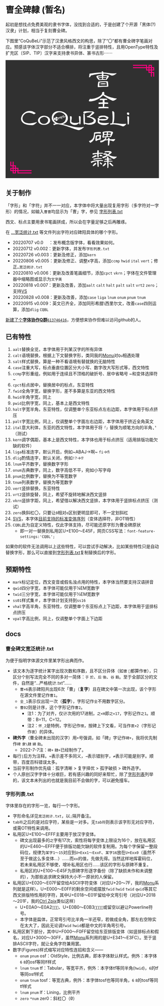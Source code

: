 # 曺全碑隸 (暂名)
起初是想找点免费美观的隶书字体，没找到合适的，于是创建了个开源「黑体(?)汉隶」计划，相当于复刻曹全碑。

下图里“CoQuBeLi”示范了汉隶风格西文的构思，除了“〇”都有曹全碑字笔画对应。预感该字体汉字部分不适合横排，将注重于竖排特性，且用OpenType特性及扩充区〔SIP、TIP〕汉字来支持隶书异体、篆书古形⋯⋯

![曹全碑隶](CoQuBeLi.png)

## 关于制作
「字形」和「字符」并不一一对应，本字体中将大量出现复用字形（多字符对一字形）的情况，如输入`曹曺`均显示为「曺」字，参见 [字形列表.txt][zi]

西文、标点主要用隶书笔画拼成，所以会在字量足够之后再雕琢。

在 […宽泛统计.txt](docs/曹全碑文宽泛统计.txt) 等文件列出字符对应碑阳具体的哪个字形。

- 20220707 v0.0  ：发布概念版字体，看看效果如何。
- 20220712 v0.002：更新字体，并发布`字形列表.txt`
- 20220726 v0.003：更新及修正，添加`kern`
- 20220806 v0.005：更新及修正、调整x字高，添加`ccmp` `hwid` `ital` `vert`；修正`…宽泛统计.txt`
- 20220810 v0.006：更新及改善笔画细节，添加`cpct` `vkrn`；字体在文件管理器中缩略图或显示为`文字美`
- 20220818 v0.007：更新及改善，添加`aalt` `calt` `halt` `palt` `salt` `vrt2` `zero`；支持[VS][uvs]
- 20220828 v0.008：更新及改善，添加`case` `liga` `lnum` `onum` `pnum` `tnum`
- 20220915 v0.009：英文已齐全，添加同形希腊\西里尔文，改善`case`四则运算，添加`dlig` `CQBL`

[新建了个**字体协作Q群**`613746416`](https://t.bilibili.com/704315533620674584)，方便想来协作但难以访问github的人。

## 已有特性
1. `aalt`替换全览，本字体用于列某汉字的所有异体
1. `calt`语境替换，根据上下文替换字形，类同我的[Monu]对`Qu`相遇处理
1. `salt`样式替换，算是一种不看语境有替就换的无脑特性
1. `case`注重大写，标点垂直位置区分大小写、数字改大写形式等，西文特性
1. `ccmp`字形重组，例如用于连续且不顶格的破折号、居中省略号 ~和变体选择符~
1. `cpct`标点居中，替换居中的标点，东亚特性
1. `fwid`全角字宽，替换字形，差不多算是东亚的西文特性
1. `hwid`半角字宽，同上
1. `pwid`比例字宽，同上，基本上是西文特性
1. `halt`字宽半角，东亚特性，仅调整单个东亚标点左右边距，本字体用于标点挤压
1. `palt`字宽比例，同上，仅调整单个字面左右边距，本字体用于挤近全角英文
1. `ital`意大利体，东亚的西文特性，本字体用于将`「」`替换为顺笔方向的半角`⸤⸣`（测试）
1. `kern`调字偶距，基本上是西文特性，本字体也用于标点挤压（适用排版功能欠缺的软件）
1. `liga`标准连字，默认开启，例如~ABAJ→啊~ `f​i`→`ﬁ`
1. `dlig`酌情连字，默认关闭，例如`!?`→`⁉`
1. `lnum`平齐数字，替换数字字形
1. `onum`古典数字，同上，数字高低不平，宛如小写字母
1. `pnum`比例数字，替换为不等宽数字
1. `tnum`列表数字，替换为等宽数字
1. `vert`竖排替换，东亚特性
1. `vrt2`竖排旋替，同上，希望不旋转地解决西文竖排
1. `vkrn`竖排字距，同上，希望借以解决西文竖排，本字体用于竖排标点挤压（测试）
1. `zero`换斜杠〇，只要让`0`相对`o`区别更明显即可，不一定划斜杠
1. [SVS](http://unicode.org/Public/UCD/latest/ucd/StandardizedVariants.txt)，本字体[目前支持的标准变体序列][uvs]（变体选择符，非OT特性）
1. `CQBL`此为自定义特性，仅此字体支持，尽可能还原字形为曹全碑原状
   - 即一对一替换到私用区U+E100～E45F，网页CSS写法：`font-feature-settings:'CQBL';`

如果你的软件无法调用以上这些特性，可以尝试手动解决，比如某些特性只是自动替换字形，那么可以直接到[字形列表.txt][zi]复制替换后的字形。

## 预期特性
- `mark`标记定位，西文变音或假名浊点用的特性，本字体当然要支持汉语拼音
- `qwid`四分字宽，本字体可能仅用于¼EM宽数字
- `twid`三分字宽，本字体可能仅用于⅓EM宽数字
- `ss01`样式集＃，本字体计划支持到`ss16`
- `vhal`字高半角，东亚特性，仅调整单个东亚标点上下边距，本字体用于竖排标点挤压
- `vpal`字高比例，同上，仅调整单个字面上下边距
<!--
- `hist`
-->

## docs

### 曹全碑文宽泛统计.txt
为便于指明字体源文件里某字形出典而作。
- 该文本为逐字统计某字出现次数和序数，且不区分异体（如`曺` `𣍘`都算作`曹`），只区分个别写法完全不同的多对一简体：`于` `於`、`后` `後`、`谷` `穀`。至于全部区分的文件，自然是“…严格统计.txt”……
  - `曹×6`表示碑阳共出现6次「曹」（**复字**）且在碑文中第一次出现，该个字形在源文件里记作`曹1`。
  - `全_1`表示仅出现一次（**孤字**），字形记作`全`不用数字区分。
  - `曹02`则是计序，这个字形记作`曹2`。
    - 注1：为了对齐，仅计次用的17进制，`之×H`即`之×17`，字形记作`之1`。顺带：B=11，C=12。
    - 注2：`怀_2`是特例，字形记作`懷`，按碑上下文看，可当作`褱×2`（字形记作`褱`）的异体。
- **碑外字**（曹全碑未出现的汉字）用`+`号强调，如「碑」字记作`碑+`，我将优先制作`碑` `隶\隸` `綿` `飴`。
    - 2022-7-7注：`碑+` `隸+`已经制作了。
- 每行`|`后方为注释。`≈`表示差不多同义，`→`表示错别字，`≠`表示可能是别字。顺带，百度百科错误太多。
- 当前字形制作优先级：孤字清晰 > 复字择优 > 孤字破损 > 碑外造字。
- 个人原创汉字字体十分艰巨，若有感兴趣的同好来帮忙，除了[字形列表][zi]列举的，该文本未列出的也就是我目前不会做的字，可以避免撞车。

### 字形列表.txt
字体里存在的字形一览，每行一个字形。
- 字形命名详见`宽泛统计.txt`，以`;`隔开备注。
- `tab符`之后的是对应字符，某些是一对多。无`tab符`则表示该字形无对应字符，或需OT特性来调用。
- 私用区U+E100～EFFF主要用于放汉字变体。
  - 碑文出现最多的`之`字有17次，索性将每字变体上限设为16个，放在私用区的U+E460～EFFF便于排版功能欠缺的软件复制用。为每个字保留一整段码位，规律为`某字1～15`对应到`U+Exx1～ExxF`、`某字16`放在`U+Exx0`（虽然不至于做这么多变体…）……而`xx`的值，先做先得。当然这样地挥霍码位，若未来私用区不够使，增补私用区也行……该区的字形与原碑不重复。
  - 私用区的U+E100～E45F为原碑字形逐字备份（除了缺损未作和未调整的），为那些追求碑文保持大小不一原状的人保留。
- 私用区U+E020～E07F留空给ASCII字符变体（对应U+20～7F，我的[Monu]系列就是这样）。U+E000～E0FF的剩余空间或摆放`fwid` `hwid` `twid` `qwid`等其它西文排版特性用的字符，其中U+E018～E01F留给中文弯引号（对应U+2018～201F，我的[Ctrl Zpix](https://github.com/MY1L/Ctrl)类似这样）
  - U+E0A0～E0A2``、U+E0B0～E0B3``或留空以避让Powerline符号。
  - 本字体是扁体，正常弯引号比半角一半还窄，若做成全角，那左右空隙实在太大了，因此无论调`fwid` `hwid`都是中文的半角弯引号。
- 私用区剩下部分，其中U+F000～F0FF留空给东亚排版变体（如竖排标点和假名，对应U+3000～30FF，虽然[Monu]系列用的是U+E341～E3FC）。至于竖排ASCII字符，就让全角字符兼用罢。
- 数字(Figures)样式缩写对应特性连招和含义——
  - `onum` `pnum` osf：OldStyle，比例古典，即本字体默认样式。例外：本字体`6` `8`的osf等同lf样式
  - `lnum` `tnum` tf：Tabular，等宽平齐，例外：本字体tf等同半角(`hwid`)，`6`的tf等同osf样式
  - `onum` `tnum` tosf：等宽古典，例外：本字体tosf也等同半角，`6` `8`的tosf等同tf样式
  - `lnum` `pnum` lf：Lining，比例平齐
  - `zero` `*num` zer0︀：斜杠〇（0̸）

[Monu]: https://github.com/MY1L/QuQi
[uvs]: docs/CoQuBeLi.uvs
[zi]: docs/字形列表.txt
